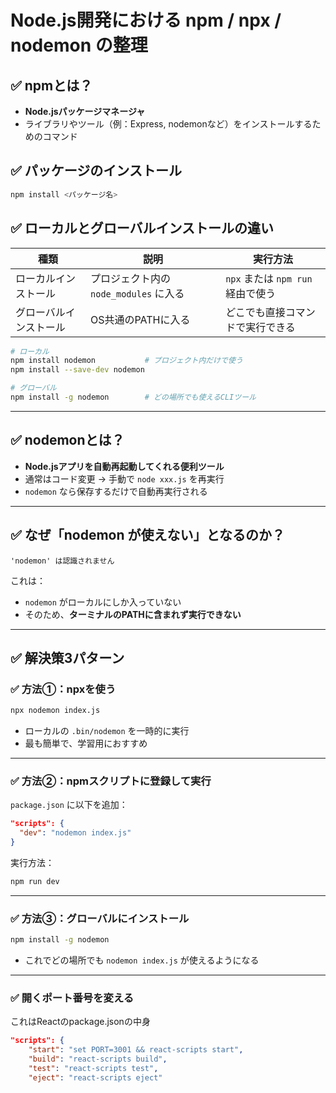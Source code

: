 # Node.js開発における npm / npx / nodemon の整理

## ✅ npmとは？
- **Node.jsパッケージマネージャ**
- ライブラリやツール（例：Express, nodemonなど）をインストールするためのコマンド

## ✅ パッケージのインストール
```bash
npm install <パッケージ名>
```


## ✅ ローカルとグローバルインストールの違い

| 種類 | 説明 | 実行方法 |
|------|------|----------|
| ローカルインストール | プロジェクト内の `node_modules` に入る | `npx` または `npm run` 経由で使う |
| グローバルインストール | OS共通のPATHに入る | どこでも直接コマンドで実行できる |

```bash
# ローカル
npm install nodemon           # プロジェクト内だけで使う
npm install --save-dev nodemon

# グローバル
npm install -g nodemon        # どの場所でも使えるCLIツール
```

---

## ✅ nodemonとは？
- **Node.jsアプリを自動再起動してくれる便利ツール**
- 通常はコード変更 → 手動で `node xxx.js` を再実行
- `nodemon` なら保存するだけで自動再実行される

---

## ✅ なぜ「nodemon が使えない」となるのか？

```
'nodemon' は認識されません
```

これは：
- `nodemon` がローカルにしか入っていない
- そのため、**ターミナルのPATHに含まれず実行できない**

---

## ✅ 解決策3パターン

### ✅ 方法①：npxを使う

```bash
npx nodemon index.js
```

- ローカルの `.bin/nodemon` を一時的に実行
- 最も簡単で、学習用におすすめ

---

### ✅ 方法②：npmスクリプトに登録して実行

`package.json` に以下を追加：

```json
"scripts": {
  "dev": "nodemon index.js"
}
```

実行方法：

```bash
npm run dev
```

---

### ✅ 方法③：グローバルにインストール

```bash
npm install -g nodemon
```

- これでどの場所でも `nodemon index.js` が使えるようになる

---

### ✅ 開くポート番号を変える
これはReactのpackage.jsonの中身
``` json
"scripts": {
    "start": "set PORT=3001 && react-scripts start",
    "build": "react-scripts build",
    "test": "react-scripts test",
    "eject": "react-scripts eject"
```


